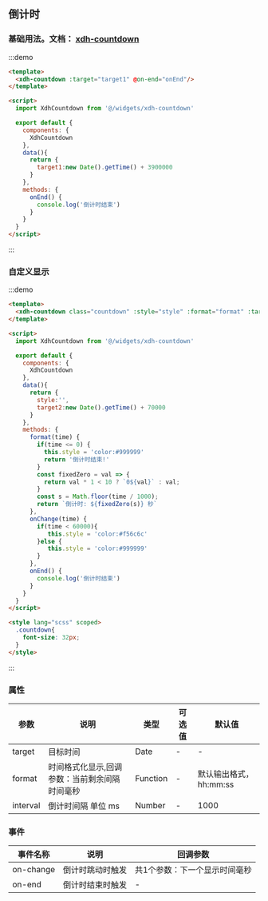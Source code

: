 
## 倒计时

### 基础用法。文档： [xdh-countdown](#/src/widgets%2Fmodule-widgets_xdh-countdown.html)

:::demo
```html
<template>
  <xdh-countdown :target="target1" @on-end="onEnd"/>
</template>

<script>
  import XdhCountdown from '@/widgets/xdh-countdown'

  export default {
    components: {
      XdhCountdown
    },
    data(){
      return {
        target1:new Date().getTime() + 3900000
      }
    },
    methods: {
      onEnd() {
        console.log('倒计时结束')
      }
    }
  }
</script>

```
:::

### 自定义显示

:::demo
```html
<template>
  <xdh-countdown class="countdown" :style="style" :format="format" :target="target2" @on-end="onEnd" @on-change="onChange"/>
</template>

<script>
  import XdhCountdown from '@/widgets/xdh-countdown'

  export default {
    components: {
      XdhCountdown
    },
    data(){
      return {
        style:'',
        target2:new Date().getTime() + 70000
      }
    },
    methods: {
      format(time) {
        if(time <= 0) {
          this.style = 'color:#999999'
          return '倒计时结束!'
        }
        const fixedZero = val => {
          return val * 1 < 10 ? `0${val}` : val;
        }
        const s = Math.floor(time / 1000);
        return `倒计时: ${fixedZero(s)} 秒`
      },
      onChange(time) {
        if(time < 60000){
           this.style = 'color:#f56c6c'
        }else {
           this.style = 'color:#999999'
        }
      },
      onEnd() {
        console.log('倒计时结束')
      }
    }
  }
</script>

<style lang="scss" scoped>
  .countdown{
    font-size: 32px;
  }
</style>
```
:::


### 属性
|参数|说明|类型|可选值|默认值|
|----|----|----|----|----|
|target|目标时间|Date|-|-|
|format|时间格式化显示,回调参数：当前剩余间隔时间毫秒|Function|-|默认输出格式，hh:mm:ss|
|interval|倒计时间隔 单位 ms|Number|-|1000|

### 事件
|事件名称|说明|回调参数|
|----|----|----|
|on-change|倒计时跳动时触发|共1个参数：下一个显示时间毫秒|
|on-end|倒计时结束时触发|-|
